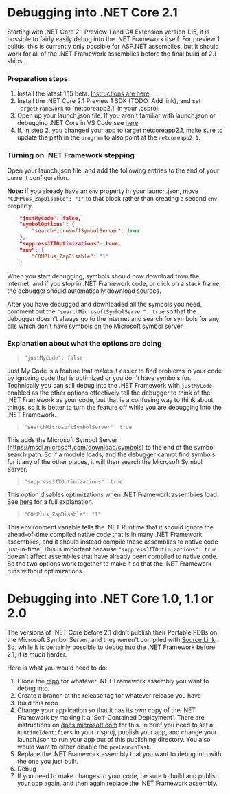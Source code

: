 # Debugging into .NET Core 2.1

Starting with .NET Core 2.1 Preview 1 and C# Extension version 1.15, it is possible to fairly easily debug into the .NET Framework itself. For preview 1 builds, this is currently only possible for ASP.NET assemblies, but it should work for all of the .NET Framework assemblies before the final build of 2.1 ships.

### Preparation steps:
1. Install the latest 1.15 beta. [Instructions are here](https://github.com/OmniSharp/omnisharp-vscode/wiki/Installing-Beta-Releases).
2. Install the .NET Core 2.1 Preview 1 SDK (TODO: Add link), and set `TargetFramework` to `netcoreapp2.1' in your .csproj.
3. Open up your launch.json file. If you aren't familiar with launch.json or debugging .NET Core in VS Code see [here](https://github.com/OmniSharp/omnisharp-vscode/blob/master/debugger.md).
4. If, in step 2, you changed your app to target netcoreapp2.1, make sure to update the path in the `program` to also point at the `netcoreapp2.1`.

### Turning on .NET Framework stepping
Open your launch.json file, and add the following entries to the end of your current configuration. 

**Note:** if you already have an `env` property in your launch.json, move `"COMPlus_ZapDisable": "1"` to that block rather than creating a second `env` property.

```json
    "justMyCode": false,
    "symbolOptions": {
        "searchMicrosoftSymbolServer": true
    },
    "suppressJITOptimizations": true,
    "env": {
        "COMPlus_ZapDisable": "1"
    }
```

When you start debugging, symbols should now download from the internet, and if you stop in .NET Framework code, or click on a stack frame, the debugger should automatically download sources.

After you have debugged and downloaded all the symbols you need, comment out the `"searchMicrosoftSymbolServer": true` so that the debugger doesn't always go to the internet and search for symbols for any dlls which don't have symbols on the Microsoft symbol server.

### Explanation about what the options are doing

> `"justMyCode": false,`

Just My Code is a feature that makes it easier to find problems in your code by ignoring code that is optimized or you don't have symbols for. Technically you can still debug into the .NET Framework with `justMyCode` enabled as the other options effectively tell the debugger to think of the .NET Framework as your code, but that is a confusing way to think about things, so it is better to turn the feature off while you are debugging into the .NET Framework.


> `"searchMicrosoftSymbolServer": true`

This adds the Microsoft Symbol Server (https://msdl.microsoft.com/download/symbols) to the end of the symbol search path. So if a module loads, and the debugger cannot find symbols for it any of the other places, it will then search the Microsoft Symbol Server.

> `"suppressJITOptimizations": true`

This option disables optimizations when .NET Framework assemblies load. See [here](https://aka.ms/VSCode-CS-LaunchJson#suppress-jit-optimizations) for a full explanation.

> `"COMPlus_ZapDisable": "1"`

This environment variable tells the .NET Runtime that it should ignore the ahead-of-time compiled native code that is in many .NET Framework assemblies, and it should instead compile these assemblies to native code just-in-time. This is important because `"suppressJITOptimizations": true` doesn't affect assemblies that have already been compiled to native code. So the two options work together to make it so that the .NET Framework runs without optimizations.

# Debugging into .NET Core 1.0, 1.1 or 2.0

The versions of .NET Core before 2.1 didn't publish their Portable PDBs on the Microsoft Symbol Server, and they weren't compiled with [Source Link](https://github.com/dotnet/core/blob/master/Documentation/diagnostics/source_link.md). So, while it is certainly possible to debug into the .NET Framework before 2.1, it is *much* harder.

Here is what you would need to do:

1. Clone the [repo](https://github.com/dotnet) for whatever .NET Framework assembly you want to debug into.
2. Create a branch at the release tag for whatever release you have
3. Build this repo
4. Change your application so that it has its own copy of the .NET Framework by making it a 'Self-Contained Deployment'. There are instructions on [docs.microsoft.com](https://docs.microsoft.com/en-us/dotnet/core/deploying/deploy-with-cli#simpleSelf) for this. In brief you need to set a `RuntimeIdentifiers` in your .csproj, publish your app, and change your launch.json to run your app out of this publishing directory. You also would want to either disable the `preLaunchTask`.
5. Replace the .NET Framework assembly that you want to debug into with the one you just built.
6. Debug
6. If you need to make changes to your code, be sure to build and publish your app again, and then again replace the .NET Framework assembly.
